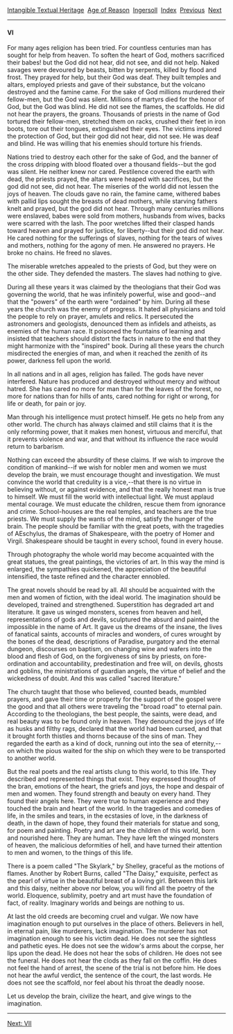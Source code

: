 [Intangible Textual Heritage](../../../index)  [Age of
Reason](../../index)  [Ingersoll](../index)  [Index](index) 
[Previous](i0174)  [Next](i0176) 

------------------------------------------------------------------------

#### VI

For many ages religion has been tried. For countless centuries man has
sought for help from heaven. To soften the heart of God, mothers
sacrificed their babes! but the God did not hear, did not see, and did
not help. Naked savages were devoured by beasts, bitten by serpents,
killed by flood and frost. They prayed for help, but their God was deaf.
They built temples and altars, employed priests and gave of their
substance, but the volcano destroyed and the famine came. For the sake
of God millions murdered their fellow-men, but the God was silent.
Millions of martyrs died for the honor of God, but the God was blind. He
did not see the flames, the scaffolds. He did not hear the prayers, the
groans. Thousands of priests in the name of God tortured their
fellow-men, stretched them on racks, crushed their feet in iron boots,
tore out their tongues, extinguished their eyes. The victims implored
the protection of God, but their god did not hear, did not see. He was
deaf and blind. He was willing that his enemies should torture his
friends.

Nations tried to destroy each other for the sake of God, and the banner
of the cross dripping with blood floated over a thousand fields--but the
god was silent. He neither knew nor cared. Pestilence covered the earth
with dead, the priests prayed, the altars were heaped with sacrifices,
but the god did not see, did not hear. The miseries of the world did not
lessen the joys of heaven. The clouds gave no rain, the famine came,
withered babes with pallid lips sought the breasts of dead mothers,
while starving fathers knelt and prayed, but the god did not hear.
Through many centuries millions were enslaved, babes were sold from
mothers, husbands from wives, backs were scarred with the lash. The poor
wretches lifted their clasped hands toward heaven and prayed for
justice, for liberty--but their god did not hear. He cared nothing for
the sufferings of slaves, nothing for the tears of wives and mothers,
nothing for the agony of men. He answered no prayers. He broke no
chains. He freed no slaves.

The miserable wretches appealed to the priests of God, but they were on
the other side. They defended the masters. The slaves had nothing to
give.

During all these years it was claimed by the theologians that their God
was governing the world, that he was infinitely powerful, wise and
good--and that the "powers" of the earth were "ordained" by him. During
all these years the church was the enemy of progress. It hated all
physicians and told the people to rely on prayer, amulets and relics. It
persecuted the astronomers and geologists, denounced them as infidels
and atheists, as enemies of the human race. It poisoned the fountains of
learning and insisted that teachers should distort the facts in nature
to the end that they might harmonize with the "inspired" book. During
all these years the church misdirected the energies of man, and when it
reached the zenith of its power, darkness fell upon the world.

In all nations and in all ages, religion has failed. The gods have never
interfered. Nature has produced and destroyed without mercy and without
hatred. She has cared no more for man than for the leaves of the forest,
no more for nations than for hills of ants, cared nothing for right or
wrong, for life or death, for pain or joy.

Man through his intelligence must protect himself. He gets no help from
any other world. The church has always claimed and still claims that it
is the only reforming power, that it makes men honest, virtuous and
merciful, that it prevents violence and war, and that without its
influence the race would return to barbarism.

Nothing can exceed the absurdity of these claims. If we wish to improve
the condition of mankind--if we wish for nobler men and women we must
develop the brain, we must encourage thought and investigation. We must
convince the world that credulity is a vice,--that there is no virtue in
believing without, or against evidence, and that the really honest man
is true to himself. We must fill the world with intellectual light. We
must applaud mental courage. We must educate the children, rescue them
from ignorance and crime. School-houses are the real temples, and
teachers are the true priests. We must supply the wants of the mind,
satisfy the hunger of the brain. The people should be familiar with the
great poets, with the tragedies of AEschylus, the dramas of Shakespeare,
with the poetry of Homer and Virgil. Shakespeare should be taught in
every school, found in every house.

Through photography the whole world may become acquainted with the great
statues, the great paintings, the victories of art. In this way the mind
is enlarged, the sympathies quickened, the appreciation of the beautiful
intensified, the taste refined and the character ennobled.

The great novels should be read by all. All should be acquainted with
the men and women of fiction, with the ideal world. The imagination
should be developed, trained and strengthened. Superstition has degraded
art and literature. It gave us winged monsters, scenes from heaven and
hell, representations of gods and devils, sculptured the absurd and
painted the impossible in the name of Art. It gave us the dreams of the
insane, the lives of fanatical saints, accounts of miracles and wonders,
of cures wrought by the bones of the dead, descriptions of Paradise,
purgatory and the eternal dungeon, discourses on baptism, on changing
wine and wafers into the blood and flesh of God, on the forgiveness of
sins by priests, on fore-ordination and accountability, predestination
and free will, on devils, ghosts and goblins, the ministrations of
guardian angels, the virtue of belief and the wickedness of doubt. And
this was called "sacred literature."

The church taught that those who believed, counted beads, mumbled
prayers, and gave their time or property for the support of the gospel
were the good and that all others were traveling the "broad road" to
eternal pain. According to the theologians, the best people, the saints,
were dead, and real beauty was to be found only in heaven. They
denounced the joys of life as husks and filthy rags, declared that the
world had been cursed, and that it brought forth thistles and thorns
because of the sins of man. They regarded the earth as a kind of dock,
running out into the sea of eternity,--on which the pious waited for the
ship on which they were to be transported to another world.

But the real poets and the real artists clung to this world, to this
life. They described and represented things that exist. They expressed
thoughts of the bran, emotions of the heart, the griefs and joys, the
hope and despair of men and women. They found strength and beauty on
every hand. They found their angels here. They were true to human
experience and they touched the brain and heart of the world. In the
tragedies and comedies of life, in the smiles and tears, in the
ecstasies of love, in the darkness of death, in the dawn of hope, they
found their materials for statue and song, for poem and painting. Poetry
and art are the children of this world, born and nourished here. They
are human. They have left the winged monsters of heaven, the malicious
deformities of hell, and have turned their attention to men and women,
to the things of this life.

There is a poem called "The Skylark," by Shelley, graceful as the
motions of flames. Another by Robert Burns, called "The Daisy,"
exquisite, perfect as the pearl of virtue in the beautiful breast of a
loving girl. Between this lark and this daisy, neither above nor below,
you will find all the poetry of the world. Eloquence, sublimity, poetry
and art must have the foundation of fact, of reality. Imaginary worlds
and beings are nothing to us.

At last the old creeds are becoming cruel and vulgar. We now have
imagination enough to put ourselves in the place of others. Believers in
hell, in eternal pain, like murderers, lack imagination. The murderer
has not imagination enough to see his victim dead. He does not see the
sightless and pathetic eyes. He does not see the widow's arms about the
corpse, her lips upon the dead. He does not hear the sobs of children.
He does not see the funeral. He does not hear the clods as they fall on
the coffin. He does not feel the hand of arrest, the scene of the trial
is not before him. He does not hear the awful verdict, the sentence of
the court, the last words. He does not see the scaffold, nor feel about
his throat the deadly noose.

Let us develop the brain, civilize the heart, and give wings to the
imagination.

------------------------------------------------------------------------

[Next: VII](i0176)
